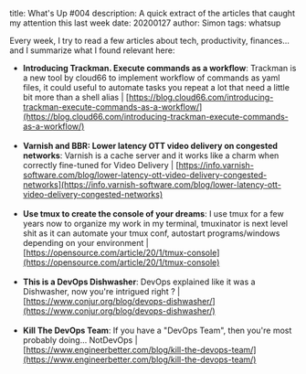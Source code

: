 title: What's Up #004
description: A quick extract of the articles that caught my attention this last week
date: 20200127
author: Simon
tags: whatsup

Every week, I try to read a few articles about tech, productivity, finances... and I summarize what I found relevant here:

* __Introducing Trackman. Execute commands as a workflow__: Trackman is a new tool by cloud66 to implement workflow of commands as yaml files, it could useful to automate tasks you repeat a lot that need a little bit more than a shell alias | [https://blog.cloud66.com/introducing-trackman-execute-commands-as-a-workflow/](https://blog.cloud66.com/introducing-trackman-execute-commands-as-a-workflow/)
<br></br>
* __Varnish and BBR: Lower latency OTT video delivery on congested networks__: Varnish is a cache server and it works like a charm when correctly fine-tuned for Video Delivery | [https://info.varnish-software.com/blog/lower-latency-ott-video-delivery-congested-networks](https://info.varnish-software.com/blog/lower-latency-ott-video-delivery-congested-networks)
<br></br>
* __Use tmux to create the console of your dreams__: I use tmux for a few years now to organize my work in my terminal, tmuxinator is next level shit as it can automate your tmux conf, autostart programs/windows depending on your environment  | [https://opensource.com/article/20/1/tmux-console](https://opensource.com/article/20/1/tmux-console)
<br></br>
* __This is a DevOps Dishwasher__: DevOps explained like it was a Dishwasher, now you're intrigued right ? | [https://www.conjur.org/blog/devops-dishwasher/](https://www.conjur.org/blog/devops-dishwasher/)
<br></br>
* __Kill The DevOps Team__: If you have a "DevOps Team", then you're most probably doing... NotDevOps | [https://www.engineerbetter.com/blog/kill-the-devops-team/](https://www.engineerbetter.com/blog/kill-the-devops-team/)
